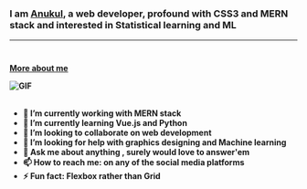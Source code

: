 ### I am [Anukul](https://drive.google.com/file/d/1GrncE-LrTObbN-lv5aQpjaZNsGDOVjny/view?usp=sharing), a web developer, profound with <strong>CSS3</strong> and <strong>MERN stack<strong/> and interested in Statistical learning and <strong>ML</strong> <br><hr/>

###

<br>[More about me](https://anukul-portfolio.netlify.app/)<br>

<img alt="GIF" src="https://media.giphy.com/media/jTNG3RF6EwbkpD4LZx/giphy.gif" /><br><br>

- 🔭 I’m currently working with MERN stack
- 🌱 I’m currently learning Vue.js and Python
- 👯 I’m looking to collaborate on web development
- 🤔 I’m looking for help with graphics designing and Machine learning
- 💬 Ask me about anything , surely would love to answer'em
- 📫 How to reach me: on any of the social media platforms
- ⚡ Fun fact: Flexbox rather than Grid
